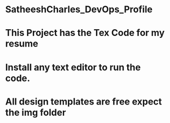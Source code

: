 # SatheeshCharles_DevOps_Profile
# This Project has the Tex Code for my resume
# Install any text editor to run the code.
# All design templates are free expect the img folder
